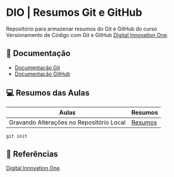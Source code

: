 # DIO | Resumos Git e GitHub

Repositório para armazenar resumos do Git e GitHub do curso Versionamento de Código com Git e GitHub
[Digital Innovation One](https://www.dio.me/).

## 📖 Documentação
- [Documentação Git](https://git-scm.com/doc)
- [Documentação GitHub](https://docs.github.com/)

## 💻 Resumos das Aulas
| Aulas | Resumos |
|-------|---------|
| Gravando Alterações no Repositório Local | [Resumos]() |

```
git init
```

## 🔎 Referências
[Digital Innovation One]().